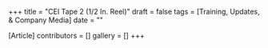 +++
title = "CEI Tape 2 (1/2 In. Reel)"
draft = false
tags = [Training, Updates, & Company Media]
date = ""

[Article]
contributors = []
gallery = []
+++